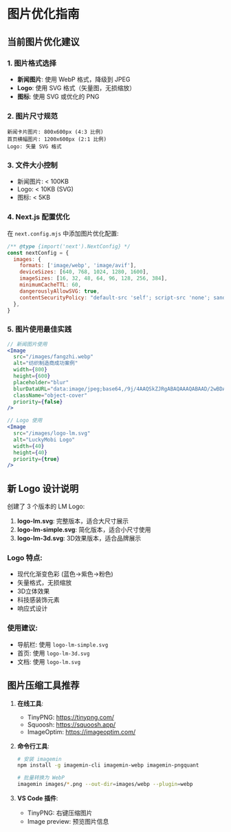 # 图片优化指南

## 当前图片优化建议

### 1. 图片格式选择
- **新闻图片**: 使用 WebP 格式，降级到 JPEG
- **Logo**: 使用 SVG 格式（矢量图，无损缩放）
- **图标**: 使用 SVG 或优化的 PNG

### 2. 图片尺寸规范
```
新闻卡片图片: 800x600px (4:3 比例)
首页横幅图片: 1200x600px (2:1 比例)
Logo: 矢量 SVG 格式
```

### 3. 文件大小控制
- 新闻图片: < 100KB
- Logo: < 10KB (SVG)
- 图标: < 5KB

### 4. Next.js 配置优化

在 `next.config.mjs` 中添加图片优化配置:

```javascript
/** @type {import('next').NextConfig} */
const nextConfig = {
  images: {
    formats: ['image/webp', 'image/avif'],
    deviceSizes: [640, 768, 1024, 1280, 1600],
    imageSizes: [16, 32, 48, 64, 96, 128, 256, 384],
    minimumCacheTTL: 60,
    dangerouslyAllowSVG: true,
    contentSecurityPolicy: "default-src 'self'; script-src 'none'; sandbox;",
  },
}
```

### 5. 图片使用最佳实践

```jsx
// 新闻图片使用
<Image
  src="/images/fangzhi.webp"
  alt="纺织制造商成功案例"
  width={800}
  height={600}
  placeholder="blur"
  blurDataURL="data:image/jpeg;base64,/9j/4AAQSkZJRgABAQAAAQABAAD/2wBDAAYEBQYFBAYGBQYHBwYIChAKCgkJChQODwwQFxQYGBcUFhYaHSUfGhsjHBYWICwgIyYnKSopGR8tMC0oMCUoKSj/2wBDAQcHBwoIChMKChMoGhYaKCgoKCgoKCgoKCgoKCgoKCgoKCgoKCgoKCgoKCgoKCgoKCgoKCgoKCgoKCgoKCgoKCj/wAARCAABAAEDASIAAhEBAxEB/8QAFQABAQAAAAAAAAAAAAAAAAAAAAv/xAAUEAEAAAAAAAAAAAAAAAAAAAAA/8QAFQEBAQAAAAAAAAAAAAAAAAAAAAX/xAAUEQEAAAAAAAAAAAAAAAAAAAAA/9oADAMBAAIRAxEAPwCdABmX/9k="
  className="object-cover"
  priority={false}
/>

// Logo 使用
<Image
  src="/images/logo-lm.svg"
  alt="LuckyMobi Logo"
  width={40}
  height={40}
  priority={true}
/>
```

## 新 Logo 设计说明

创建了 3 个版本的 LM Logo:

1. **logo-lm.svg**: 完整版本，适合大尺寸展示
2. **logo-lm-simple.svg**: 简化版本，适合小尺寸使用
3. **logo-lm-3d.svg**: 3D效果版本，适合品牌展示

### Logo 特点:
- 现代化渐变色彩 (蓝色→紫色→粉色)
- 矢量格式，无损缩放
- 3D立体效果
- 科技感装饰元素
- 响应式设计

### 使用建议:
- 导航栏: 使用 `logo-lm-simple.svg`
- 首页: 使用 `logo-lm-3d.svg`
- 文档: 使用 `logo-lm.svg`

## 图片压缩工具推荐

1. **在线工具**:
   - TinyPNG: https://tinypng.com/
   - Squoosh: https://squoosh.app/
   - ImageOptim: https://imageoptim.com/

2. **命令行工具**:
   ```bash
   # 安装 imagemin
   npm install -g imagemin-cli imagemin-webp imagemin-pngquant
   
   # 批量转换为 WebP
   imagemin images/*.png --out-dir=images/webp --plugin=webp
   ```

3. **VS Code 插件**:
   - TinyPNG: 右键压缩图片
   - Image preview: 预览图片信息